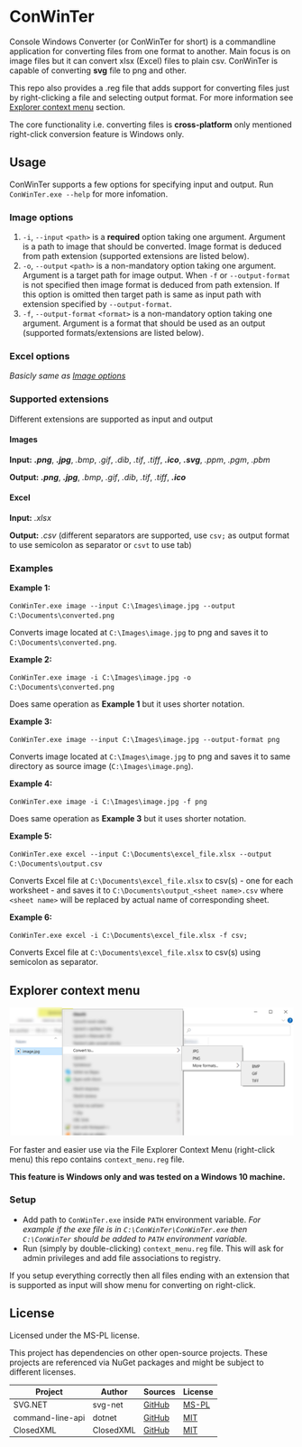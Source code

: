 # ConWinTer
Console Windows Converter (or ConWinTer for short) is a commandline application for converting files from one format to another. Main focus is on image files but it can convert xlsx (Excel) files to plain csv. ConWinTer is capable of converting __svg__ file to png and other.

This repo also provides a .reg file that adds support for converting files just by right-clicking a file and selecting output format. For more information see [Explorer context menu](#explorer-context-menu) section.

The core functionality i.e. converting files is __cross-platform__ only mentioned right-click conversion feature is Windows only.

## Usage 
ConWinTer supports a few options for specifying input and output. Run `ConWinTer.exe --help` for more infomation.

### Image options
 1. `-i`, `--input` `<path>` is a __required__ option taking one argument. Argument is a path to image that should be converted. Image format is deduced from path extension (supported extensions are listed below).
 2. `-o`, `--output` `<path>` is a non-mandatory option taking one argument. Argument is a target path for image output. When `-f` or `--output-format` is not specified then image format is deduced from path extension. If this option is omitted then target path is same as input path with extension specified by `--output-format`.
 3. `-f`, `--output-format` `<format>` is a non-mandatory option taking one argument. Argument is a format that should be used as an output (supported formats/extensions are listed below).
 
### Excel options
 _Basicly same as [Image options](#image-options)_

### Supported extensions
Different extensions are supported as input and output

#### Images
__Input:__ ___.png___, ___.jpg___, _.bmp_, _.gif_, _.dib_, _.tif_, _.tiff_, ___.ico___, ___.svg___, _.ppm_, _.pgm_, _.pbm_

__Output:__ ___.png___, ___.jpg___, _.bmp_, _.gif_, _.dib_, _.tif_, _.tiff_, ___.ico___

#### Excel
__Input:__ _.xlsx_

__Output:__ _.csv_ (different separators are supported, use `csv;` as output format to use semicolon as separator or `csvt` to use tab)

### Examples

__Example 1:__

`ConWinTer.exe image --input C:\Images\image.jpg --output C:\Documents\converted.png`

Converts image located at `C:\Images\image.jpg` to png and saves it to `C:\Documents\converted.png`.

__Example 2:__

`ConWinTer.exe image -i C:\Images\image.jpg -o C:\Documents\converted.png`

Does same operation as __Example 1__ but it uses shorter notation.

__Example 3:__

`ConWinTer.exe image --input C:\Images\image.jpg --output-format png`

Converts image located at `C:\Images\image.jpg` to png and saves it to same directory as source image (`C:\Images\image.png`).

__Example 4:__

`ConWinTer.exe image -i C:\Images\image.jpg -f png`

Does same operation as __Example 3__ but it uses shorter notation.

__Example 5:__

`ConWinTer.exe excel --input C:\Documents\excel_file.xlsx --output C:\Documents\output.csv`

Converts Excel file at `C:\Documents\excel_file.xlsx` to csv(s) - one for each worksheet - and saves it to `C:\Documents\output_<sheet name>.csv` where `<sheet name>` will be replaced by actual name of corresponding sheet.

__Example 6:__

`ConWinTer.exe excel -i C:\Documents\excel_file.xlsx -f csv;`

Converts Excel file at `C:\Documents\excel_file.xlsx` to csv(s) using semicolon as separator.

## Explorer context menu
![Context menu in File Explorer](context_menu.jpg)

For faster and easier use via the File Explorer Context Menu (right-click menu) this repo contains `context_menu.reg` file. 

__This feature is Windows only and was tested on a Windows 10 machine.__

### Setup
 * Add path to `ConWinTer.exe` inside `PATH` environment variable. _For example if the exe file is in `C:\ConWinTer\ConWinTer.exe` then `C:\ConWinTer` should be added to `PATH` environment variable._
 * Run (simply by double-clicking) `context_menu.reg` file. This will ask for admin privileges and add file associations to registry.

If you setup everything correctly then all files ending with an extension that is supported as input will show menu for converting on right-click.

## License
Licensed under the MS-PL license.

This project has dependencies on other open-source projects. These projects are referenced via NuGet packages and might be subject to different licenses.

|Project|Author|Sources|License|
|-------|------|-------|-------|
|SVG.NET|svg-net|[GitHub](https://github.com/svg-net/SVG)|[MS-PL](https://github.com/svg-net/SVG/blob/master/license.txt)|
|command-line-api|dotnet|[GitHub](https://github.com/dotnet/command-line-api)|[MIT](https://github.com/dotnet/command-line-api/blob/main/LICENSE.md)|
|ClosedXML|ClosedXML|[GitHub](https://github.com/ClosedXML/ClosedXML)|[MIT](https://github.com/ClosedXML/ClosedXML/blob/develop/LICENSE)|
